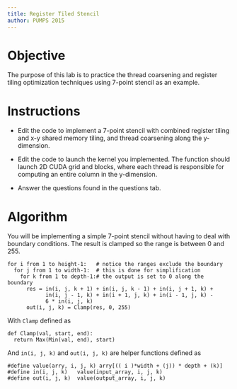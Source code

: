 ```yaml
---
title: Register Tiled Stencil
author: PUMPS 2015
---
```


# Objective

The purpose of this lab is to practice the thread coarsening and register tiling optimization techniques using 7-point stencil as an example.


# Instructions

* Edit the code to implement a 7-point stencil with combined register tiling and x-y shared memory tiling, and thread coarsening along the y-dimension.

* Edit the code to launch the kernel you implemented. The function should launch 2D CUDA grid and blocks, where each thread is responsible for computing an entire column in the y-dimension.

* Answer the questions found in the questions tab.


# Algorithm

You will be implementing a simple 7-point stencil without having to deal with boundary conditions. The result is clamped so the range is between 0 and 255.

    for i from 1 to height-1:   # notice the ranges exclude the boundary
      for j from 1 to width-1:  # this is done for simplification
        for k from 1 to depth-1:# the output is set to 0 along the boundary
          res = in(i, j, k + 1) + in(i, j, k - 1) + in(i, j + 1, k) +
                in(i, j - 1, k) + in(i + 1, j, k) + in(i - 1, j, k) -
                6 * in(i, j, k)
          out(i, j, k) = Clamp(res, 0, 255)

With `Clamp` defined as

    def Clamp(val, start, end):
      return Max(Min(val, end), start)

And `in(i, j, k)` and `out(i, j, k)` are helper functions defined as

    #define value(arry, i, j, k) arry[(( i )*width + (j)) * depth + (k)]
    #define in(i, j, k)   value(input_array, i, j, k)
    #define out(i, j, k)  value(output_array, i, j, k)


